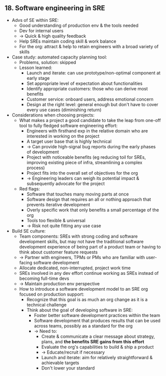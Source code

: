 ## 18. Software engineering in SRE
- Advs of SE within SRE:
  - Good understanding of production env & the tools needed
  - Dev for internal users
  - -> Quick & high quality feedback
  - Help SREs maintain coding skill & work balance
  - For the org: attract & help to retain engineers with a broad variety of skills
- Case study: automated capacity planning tool:
  - Problems, solution: skipped
  - Lesson learned:
    - Launch and iterate: can use prototype/non-optimal component at early stage
    - Set appropriate level of expectation about functionalities
    - Identify appropriate customers: those who can derive most benefits
    - Customer service: onboard users, address emotional concern
    - Design at the right level: general enough but don't have to cover every use cases (diminishing return)
- Considerations when choosing projects:
  - What makes a project a good candidate to take the leap from one-off tool to fully fledged software engineering effort:
    - Engineers with firsthand exp in the relative domain who are interested in working on the project
    - A target user base that is highly technical
    - -> Can provide high-signal bug reports during the early phases of development
    - Project with noticeable benefits (eg reducing toil for SREs, improving existing piece of infra, streamlining a complex process)
    - Project fits into the overall set of objectives for the org
    - -> Engineering leaders can weigh its potential impact & subsequently advocate for the project
  - Red flags:
    - Software that touches many moving parts at once
    - Software design that requires an all or nothing approach that prevents iterative development
    - Overly specific work that only benefits a small percentage of the org
    - Tools too flexible & universal
    - -> Risk not quite fitting any use case
- Build SE culture:
  - Team components: SREs with strong coding and software development skills,
  but may not have the traditional software development experience of being part of a product team
  or having to think about customer feature requests
  - -> Partner with engineers, TPMs or PMs who are familiar with user-facing software development
  - Allocate dedicated, non-interrupted, project work time
  - SREs involved in any dev effort continue working as SREs instead of becoming full-time devs
  - -> Maintain production env perspective
  - How to introduce a software development model to an SRE org focused on production support:
    - Recognize that this goal is as much an org change as it is a technical challenge
    - Think about the goal of developing software in SRE:
      - Foster better software development practices within the team
      - Software development that produces results that can be used across teams, possibly as a standard for the org
      - -> Need to:
        - Create & communicate a clear message about strategy, plans, and **the benefits SRE gains from this effort**
        - Evaluate the org's capabilities to build & ship a product
        - -> Educate/recruit if necessary
        - Launch and iterate: aim for relatively straightforward & achievable targets
        - Don't lower your standard